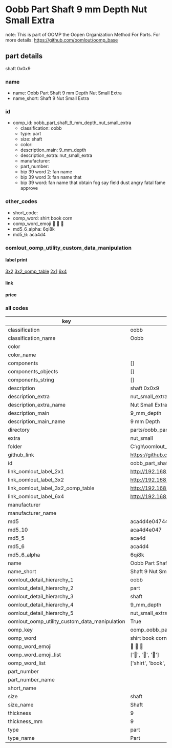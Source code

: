 # Oobb Part Shaft 9 mm Depth Nut Small Extra  

note: This is part of OOMP the Oopen Organization Method For Parts. For more details: https://github.com/oomlout/oomp_base

##  part details
  



shaft 0x0x9



### name
* name: Oobb Part Shaft 9 mm Depth Nut Small Extra
* name_short: Shaft 9 Nut Small Extra
### id
* oomp_id: oobb_part_shaft_9_mm_depth_nut_small_extra
  * classification: oobb
  * type: part
  * size: shaft
  * color: 
  * description_main: 9_mm_depth
  * description_extra: nut_small_extra
  * manufacturer: 
  * part_number: 
  * bip 39 word 2: fan name
  * bip 39 word 3: fan name that
  * bip 39 word: fan name that obtain fog say field dust angry fatal fame approve

### other_codes
* short_code: 
* oomp_word: shirt book corn
* oomp_word_emoji :shirt: :book: :corn:
* md5_6_alpha: 6qi8k
* md5_6: aca4d4






### oomlout_oomp_utility_custom_data_manipulation
#### label print
[3x2](http://192.168.1.245:1112/?label=oomp%206qi8k)
[3x2_oomp_table](http://192.168.1.108:1112/?label=oomp%206qi8k)
[2x1](http://192.168.1.242:1112/?label=oomp%206qi8k)
[6x4](http://192.168.1.55:1112/?label=oomp%206qi8k)    

#### link

                              

#### price







### all codes 
| key | value |  
| --- | --- |  
| classification | oobb |  
| classification_name | Oobb |  
| color |  |  
| color_name |  |  
| components | [] |  
| components_objects | [] |  
| components_string | [] |  
| description | shaft 0x0x9 |  
| description_extra | nut_small_extra |  
| description_extra_name | Nut Small Extra |  
| description_main | 9_mm_depth |  
| description_main_name | 9 mm Depth |  
| directory | parts/oobb_part_shaft_9_mm_depth_nut_small_extra |  
| extra | nut_small |  
| folder | C:\gh\oomlout_oobb_version_4_generated_parts\things\oobb_part_shaft_9_mm_depth_nut_small_extra |  
| github_link | https://github.com/oomlout/oomlout_oomp_part_src/tree/main/parts/oobb_part_shaft_9_mm_depth_nut_small_extra |  
| id | oobb_part_shaft_9_mm_depth_nut_small_extra |  
| link_oomlout_label_2x1 | http://192.168.1.242:1112/?label=oomp%206qi8k |  
| link_oomlout_label_3x2 | http://192.168.1.245:1112/?label=oomp%206qi8k |  
| link_oomlout_label_3x2_oomp_table | http://192.168.1.108:1112/?label=oomp%206qi8k |  
| link_oomlout_label_6x4 | http://192.168.1.55:1112/?label=oomp%206qi8k |  
| manufacturer |  |  
| manufacturer_name |  |  
| md5 | aca4d4e047444abeffad2989bfe4b296 |  
| md5_10 | aca4d4e047 |  
| md5_5 | aca4d |  
| md5_6 | aca4d4 |  
| md5_6_alpha | 6qi8k |  
| name | Oobb Part Shaft 9 mm Depth Nut Small Extra |  
| name_short | Shaft 9 Nut Small Extra |  
| oomlout_detail_hierarchy_1 | oobb |  
| oomlout_detail_hierarchy_2 | part |  
| oomlout_detail_hierarchy_3 | shaft |  
| oomlout_detail_hierarchy_4 | 9_mm_depth |  
| oomlout_detail_hierarchy_5 | nut_small_extra |  
| oomlout_oomp_utility_custom_data_manipulation | True |  
| oomp_key | oomp_oobb_part_shaft_9_mm_depth_nut_small_extra |  
| oomp_word | shirt book corn |  
| oomp_word_emoji | :shirt: :book: :corn: |  
| oomp_word_emoji_list | [':shirt:', ':book:', ':corn:'] |  
| oomp_word_list | ['shirt', 'book', 'corn'] |  
| part_number |  |  
| part_number_name |  |  
| short_name |  |  
| size | shaft |  
| size_name | Shaft |  
| thickness | 9 |  
| thickness_mm | 9 |  
| type | part |  
| type_name | Part |  
